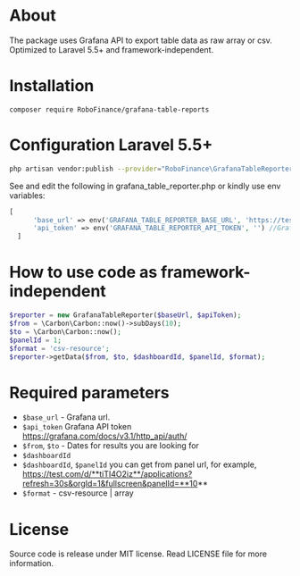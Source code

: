 # About
The package uses Grafana API to export table data as raw array or csv.
Optimized to Laravel 5.5+ and framework-independent.


# Installation
``composer require RoboFinance/grafana-table-reports``

# Configuration Laravel 5.5+
```bash
php artisan vendor:publish --provider="RoboFinance\GrafanaTableReporter\Laravel\GrafanaTableReporterServiceProvider"
```
See and edit the following in grafana_table_reporter.php or kindly use env variables:

```php
[
      'base_url' => env('GRAFANA_TABLE_REPORTER_BASE_URL', 'https://test.com'), // Grafana base url
      'api_token' => env('GRAFANA_TABLE_REPORTER_API_TOKEN', '') //Grafana Api  token
  ]
  ```


# How to use code as framework-independent
```php
$reporter = new GrafanaTableReporter($baseUrl, $apiToken);
$from = \Carbon\Carbon::now()->subDays(10);
$to = \Carbon\Carbon::now();
$panelId = 1;
$format = 'csv-resource';
$reporter->getData($from, $to, $dashboardId, $panelId, $format);
```

# Required parameters
* `$base_url` - Grafana url. 
* `$api_token` Grafana API token https://grafana.com/docs/v3.1/http_api/auth/
* `$from`, `$to` - Dates for results you are looking for
* `$dashboardId`
* `$dashboardId`, `$panelId` you can get from panel url, for example, https://test.com/d/**tiTI4O2iz**/applications?refresh=30s&orgId=1&fullscreen&panelId=**10**
* `$format` - csv-resource | array

# License
Source code is release under MIT license. Read LICENSE file for more information.

